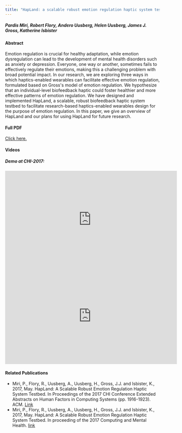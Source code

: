 ```yaml
---
title: "HapLand: a scalable robust emotion regulation haptic system testbed"
---
```


##### Pardis Miri, Robert Flory, Andero Uusberg, Helen Uusberg, James J. Gross, Katherine Isbister

#### Abstract
Emotion regulation is crucial for healthy adaptation, while emotion dysregulation can lead to the development of mental health disorders such as anxiety or depression. Everyone, one way or another, sometimes fails to effectively regulate their emotions, making this a challenging problem with broad potential impact. In our research, we are exploring three ways in which haptics-enabled wearables can facilitate effective emotion regulation, formulated based on Gross's model of emotion regulation. We hypothesize that an individual-level biofeedback haptic could foster healthier and more effective patterns of emotion regulation. We have designed and implemented HapLand, a scalable, robust biofeedback haptic system testbed to facilitate research-based haptics-enabled wearables design for the purpose of emotion regulation. In this paper, we give an overview of HapLand and our plans for using HapLand for future research.

#### Full PDF
[Click here.](https://dl.acm.org/doi/10.1145/3027063.3053147)

#### Videos
##### Demo at CHI-2017:
<iframe width="560" height="315" src="https://www.youtube.com/embed/WA0Zj-YfE5M" frameborder="0" allow="accelerometer; autoplay; clipboard-write; encrypted-media; gyroscope; picture-in-picture" allowfullscreen></iframe>
<iframe width="560" height="315" src="https://www.youtube.com/embed/tZfE8_9Go30" frameborder="0" allow="accelerometer; autoplay; clipboard-write; encrypted-media; gyroscope; picture-in-picture" allowfullscreen></iframe>

#### Related Publications
* Miri, P., Flory, R., Uusberg, A., Uusberg, H., Gross, J.J. and Isbister, K., 2017, May. HapLand: A Scalable Robust Emotion Regulation Haptic System Testbed. In Proceedings of the 2017 CHI Conference Extended Abstracts on Human Factors in Computing Systems (pp. 1916-1923). ACM. [Link](https://wehab.stanford.edu/wp-content/uploads/2018/10/HapLand-miri-short.pdf)
* Miri, P., Flory, R., Uusberg, A., Uusberg, H., Gross, J.J. and Isbister, K., 2017, May. HapLand: A Scalable Robust Emotion Regulation Haptic System Testbed. In proceeding of the 2017 Computing and Mental Health. [link](http://mentalhealth.media.mit.edu/wp-content/uploads/sites/46/2017/05/CMH_2017_paper_10.pdf)